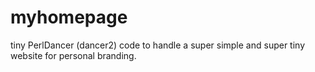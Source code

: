 # myhomepage
tiny PerlDancer (dancer2) code to handle a super simple and super tiny website for personal branding.
